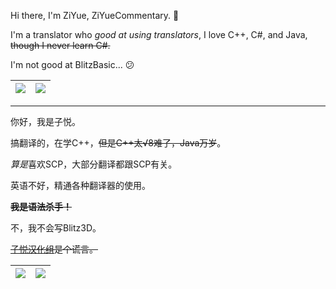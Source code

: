Hi there, I'm ZiYue, ZiYueCommentary. 👋

I'm a translator who *good at using translators*, I love C++, C#, and Java, ~~though I never learn C#.~~

I'm not good at BlitzBasic... 😕

| <a href="https://github.com/anuraghazra/github-readme-stats"><img align="center" src="https://github-readme-stats.vercel.app/api?username=ZiYueCommentary&show_icons=true&hide_border=true"/></a> | <a href="https://github.com/anuraghazra/github-readme-stats"><img align="center" src="https://github-readme-stats.vercel.app/api/top-langs/?username=ZiYueCommentary&layout=compact&hide_border=true" /></a> |
| ------------- | ------------- |

----

你好，我是子悦。

搞翻译的，在学C++，~~但是C++太√8难了，Java万岁~~。

*算是*喜欢SCP，大部分翻译都跟SCP有关。

英语不好，精通各种翻译器的使用。

**~~我是语法杀手！~~**

不，我不会写Blitz3D。

~~[子悦汉化组](https://ziyuesinicization.site/)是个谎言。~~

| <a href="https://github.com/anuraghazra/github-readme-stats"><img align="center" src="https://github-readme-stats.vercel.app/api?username=ZiYueCommentary&show_icons=true&locale=cn&hide_border=true"/></a> | <a href="https://github.com/anuraghazra/github-readme-stats"><img align="center" src="https://github-readme-stats.vercel.app/api/top-langs/?username=ZiYueCommentary&layout=compact&locale=cn&hide_border=true" /></a> |
| ------------- | ------------- |
